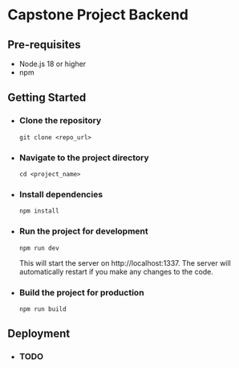 # Capstone Project Backend

## Pre-requisites

-   Node.js 18 or higher
-   npm

## Getting Started

-   ### Clone the repository

    ```
    git clone <repo_url>
    ```

-   ### Navigate to the project directory

    ```
    cd <project_name>
    ```

-   ### Install dependencies

    ```
    npm install
    ```

-   ### Run the project for development

    ```
    npm run dev
    ```

    This will start the server on http://localhost:1337. The server will automatically restart if you make any changes to the code.

-   ### Build the project for production
    ```
    npm run build
    ```

## Deployment

-   ### TODO
